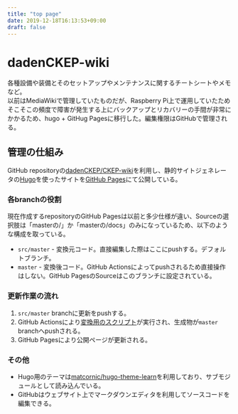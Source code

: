 ```yaml
---
title: "top page"
date: 2019-12-18T16:13:53+09:00
draft: false
---
```


# dadenCKEP-wiki
各種設備や装備とそのセットアップやメンテナンスに関するチートシートやメモなど。  
以前はMediaWikiで管理していたものだが、Raspberry Pi上で運用していたためそこそこの頻度で障害が発生する上にバックアップとリカバリーの手間が非常にかかるため、hugo + GitHug Pagesに移行した。編集権限はGitHubで管理される。

## 管理の仕組み
GitHub repositoryの[dadenCKEP/CKEP-wiki](https://github.com/dadenCKEP/CKEP-wiki)を利用し、静的サイトジェネレータの[Hugo](https://gohugo.io/)を使ったサイトを[GitHub Pages](https://pages.github.com/)にて公開している。

### 各branchの役割
現在作成するrepositoryのGitHub Pagesは以前と多少仕様が違い、Sourceの選択肢は「masterの/」か「masterの/docs」のみになっているため、以下のような構成を取っている。
* `src/master` - 変換元コード。直接編集した際はここにpushする。デフォルトブランチ。
* `master` - 変換後コード。GitHub Actionsによってpushされるため直接操作はしない。GitHub PagesのSourceはこのブランチに設定されている。

### 更新作業の流れ
1. `src/master` branchに更新をpushする。
1. GitHub Actionsにより[変換用のスクリプト](https://github.com/dadenCKEP/CKEP-wiki/blob/src/master/.github/workflows/main.yml)が実行され、生成物が`master` branchへpushされる。
1. GitHub Pagesにより公開ページが更新される。

### その他
* Hugo用のテーマは[matcornic/hugo-theme-learn](https://github.com/matcornic/hugo-theme-learn/)を利用しており、サブモジュールとして読み込んでいる。
* GitHubはウェブサイト上でマークダウンエディタを利用してソースコードを編集できる。